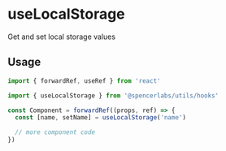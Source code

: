# useLocalStorage

Get and set local storage values

## Usage

```jsx
import { forwardRef, useRef } from 'react'

import { useLocalStorage } from '@spencerlabs/utils/hooks'

const Component = forwardRef((props, ref) => {
  const [name, setName] = useLocalStorage('name')

  // more component code
})
```
